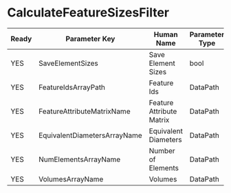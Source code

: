 # CalculateFeatureSizesFilter #

| Ready | Parameter Key | Human Name | Parameter Type | Parameter Class |
|-------|---------------|------------|-----------------|----------------|
| YES | SaveElementSizes | Save Element Sizes | bool | BoolParameter |
| YES | FeatureIdsArrayPath | Feature Ids | DataPath | ArraySelectionParameter |
| YES | FeatureAttributeMatrixName | Feature Attribute Matrix | DataPath | DataGroupSelectionParameter |
| YES | EquivalentDiametersArrayName | Equivalent Diameters | DataPath | ArrayCreationParameter |
| YES | NumElementsArrayName | Number of Elements | DataPath | ArrayCreationParameter |
| YES | VolumesArrayName | Volumes | DataPath | ArrayCreationParameter |
